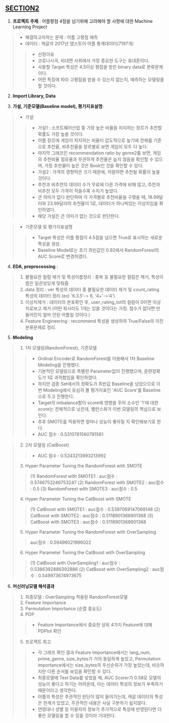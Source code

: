 ## [**SECTION2**](https://github.com/sangahnim/section_project/blob/main/section2/AI_05_%EC%9D%B4%EC%83%81%EC%95%84_Section2.ipynb)

1. **프로젝트 주제** : 어플평점 4점을 넘기위해 고려해야 할 사항에 대한 Machine Learning Project
> * 해결하고자하는 문제 : 어플 고평점 예측
> * 데이터 : 캐글의 2017년 앱스토어 어플 통계데이터(7197개)
>> * 선정이유
>> * 코로나시국, 비대면 사회에서 가장 중요한 도구는 휴대폰이다.
>> * 사용할 Target 특성은 4.5이상 평점을 받은 binary data로 분류문제이다.
>> * 어떤 특징에 따라 고평점을 받을 수 있는지 없는지, 예측하는 모델링을 할 것이다.

2. **Import Library, Data** 

3. **가설, 기준모델(Baseline model), 평가지표설명**:

> * 가설
>> * 가설1 : 소프트웨어산업 중 가장 높은 비율을 차지하는 장르가 추천할 확률도 가장 높을 것이다.
>> * 어플 장르에 게임이 차지하는 비율이 압도적으로 높기에 전체를 기준으로 추천율, 비추천율을 장르별로 보면 게임이 모두 다 높다.
>> * 마지막 그래프인 recommendation ratio by genre2를 보면, 게임의 추천비율 점유율과 무관하게 추천율은 높지 않음을 확인할 수 있으며, 가장 추천율이 높은 것은 Book인 것을 확인할 수 있다.
>> * 가설2 : 가격의 영향력은 크기 때문에, 저렴하면 추천될 확률이 높을 것이다.
>> * 추천과 비추천의 데이터 수가 무료에 다른 가격에 비해 많고, 추천과 비추천 모두 가격이 적을수록 수치가 높았다.
>> * 큰 의미가 없다 판단하여 각 가격별로 추천비율을 구했을 때, 18.99달러와 23.99달러의 추천율이 1로, 데이터가 하나씩있는 이상치임을 확인하였다.
>> * 해당 가설은 큰 의미가 없는 것으로 판단한다.

> * 기준모델 및 평가지표설명
>> * Target 특성은 어플 평점이 4.5점을 넘으면 True로 표시하는 새로운 특성을 생성.
>> * Baseline Model로는 초기 최빈값인 0.92에서 RandomForest의 AUC Score로 변경하였다.

4. **EDA, preprocessing** :

>   1) 불필요한 컬럼 제거 및 특성이름정리 : 중복 등 불필요한 컬럼은 제거, 특성이름은 일관성있게 맞춰줌
>   2) data 정리 : ver 특성의 데이터 중 불필요한 데이터 제거 및  count_rating 특성의 데이터 정리 (ex) '6.3.5'-> 6, '4+'->'4')
>   3) 이상치제거 : 데이터의 분포확인 후, user_rating_tot의 컬럼이 0이면 이상치로보고 제거 (어떤 회사라도 1개는 있을 것이다는 가정. 점수가 없다면 만들어진지 얼마 안된 어플일 것이다.)
>   4) Feature Engineering : recommend 특성을 생성하여 True/False의 이진분류문제로 정리.

5. **Modeling**
    
> 1) 1차 모델링(RandomForest), 기준모델
>> * Ordinal Encoder로 RandomForest를 이용해서 1차 Baseline Modeling을 진행했다.
>> * 기본적인 모델링으로 특별한 Parameter없이 진행했으며, 훈련정확도가 1로 과적합임을 확인하였다.
>> * 하지만 검증 Set에서의 정확도가 최빈값 Baseline을 넘었으므로 이번 Modeling에서 유심히 볼 평가지표인 'AUC Score'를 Baseline으로 두고 진행한다.
>> * Target의 imbalance함이 score에 영향을 주어 소수인 '1'에 대한 score는 전체적으로 낮은데, 밸런스화가 이번 모델링의 핵심으로 보인다.
>> * 추후 SMOTE를 적용하면 얼마나 성능이 좋아질 지 확인해보기로 한다.
>> * AUC 점수 : 0.5310781560781561

> 2) 2차 모델링 (CatBoost)
>> *  AUC 점수 : 0.5243213993213992
> 3) Hyper Parameter Tuning the RandomForest with SMOTE
>> (1) RandomForest with SMOTE1 : auc점수 :  0.5746753246753247
>> (2) RandomForest with SMOTE2 : auc점수 :  0.5
>> (3) RandomForest with SMOTE3 : auc점수 :  0.5
> 4) Hyper Parameter Tuning the CatBoost with SMOTE
>> (1) CatBoost with SMOTE1 : auc점수 :  0.5397069147069148
>> (2) CatBoost with SMOTE2 : auc점수 :  0.5118901368901368
>> (3) CatBoost with SMOTE3 : auc점수 :  0.5118901368901368
> 5) Hyper Parameter Tuning the RandomForest with OverSampling
>> auc점수 :  0.59496021996022
> 6) Hyper Parameter Tuning the CatBoost with OverSampling
>> (1) CatBoost with OverSampling1 : auc점수 :  0.5386392886392886
>> (2) CatBoost with OverSampling2 : auc점수 :  0.549973674973675

6. **머신러닝모델 해석결과**
> 1) 최종모델 : OverSampling 적용된 RandomForest모델
> 2) Feature Importance
> 3) Permutation Importance (순열 중요도)
> 4) PDP
>> * Feature Importance에서 중요한 상위 4가지 Feature에 대해 PDPlot 확인
> 5) 프로젝트 회고
>> * 각 그래프 확인 결과 Feature Importance에서는 lang\_num, prime\_genre, size\_bytes가 거의 동일하게 높았고, Permutation importance에서는 size\_bytes의 우선순위가 가장 높았는데, 비슷하지만 다른 순서를 보임을 확인할 수 있다.
>> * 최종모델에 Test Data를 넣었을 때, AUC Scorer가 0.58로 모델의 성능이 좋다고 하기는 어려운데, 이는 데이터 특성의 정보가 부족하기 때문이라고 생각한다.
>> * 어플의 특성은 주관적인 판단이 많이 들어가는데, 캐글 데이터의 특성은 한계가 있었고, 주관적인 내용은 사실 구분하기 쉽지않다.
>> * 연령대나 성별 등 이용자의 정보가 추가적으로 특성에 반영된다면 더 좋은 모델링을 할 수 있을 것이라 기대한다.